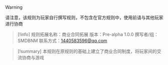 > [!Warning]
> 请注意，该规则为玩家自行撰写规则，不包含在官方规则中，使用前请与其他玩家进行协商

>[!info]
>规则拓展名称：商业合同拓展
>版本：Pre-alpha 1.0.0
>撰写者/组：SMDBNM
>联系方式：1440583596@qq.com

>[!summary]
>本规则在原规则的基础上建立了商业合同制度，将玩家间的交流协商与游戏







